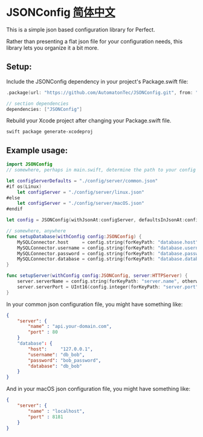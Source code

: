 # JSONConfig [简体中文](README.zh_CN.md)

This is a simple json based configuration library for Perfect.

Rather than presenting a flat json file for your configuration needs, this library lets you organize it a bit more.

## Setup: 

Include the JSONConfig dependency in your project's Package.swift file:

``` swift
.package(url: "https://github.com/AutomatonTec/JSONConfig.git", from: "1.1.2")

// section dependencies
dependencies: ["JSONConfig"]
```

Rebuild your Xcode project after changing your Package.swift file.

```
swift package generate-xcodeproj
```

## Example usage:

```swift
import JSONConfig
// somewhere, perhaps in main.swift, determine the path to your config file

let configServerDefaults = "./config/server/common.json"
#if os(Linux)
    let configServer = "./config/server/linux.json"
#else
    let configServer = "./config/server/macOS.json"
#endif

let config = JSONConfig(withJsonAt:configServer, defaultsInJsonAt:configServerDefaults)

// somewhere, anywhere
func setupDatabase(withConfig config:JSONConfig) {
    MySQLConnector.host     = config.string(forKeyPath: "database.host", otherwise: "127.0.0.1")
    MySQLConnector.username = config.string(forKeyPath: "database.username", otherwise: "db_user")
    MySQLConnector.password = config.string(forKeyPath: "database.password", otherwise: "best_password")
    MySQLConnector.database = config.string(forKeyPath: "database.database", otherwise: "db_user")
}

func setupServer(withConfig config:JSONConfig, server:HTTPServer) {
    server.serverName = config.string(forKeyPath: "server.name", otherwise: "sub.your-domain.com")
    server.serverPort = UInt16(config.integer(forKeyPath: "server.port", otherwise: 8080))
}
```

In your common json configuration file, you might have something like:

```json
{
	"server": {
		"name" : "api.your-domain.com",
		"port" : 80
	}
    "database": {
        "host":     "127.0.0.1",
        "username": "db_bob",
        "password": "bob_password",
        "database": "db_bob"
    }
}
```

And in your macOS json configuration file, you might have something like:

```json
{
	"server": {
		"name" : "localhost",
		"port" : 8181
	}
}
```
